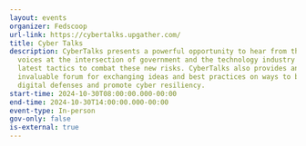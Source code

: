 ```yaml
---
layout: events
organizer: Fedscoop
url-link: https://cybertalks.upgather.com/
title: Cyber Talks
description: CyberTalks presents a powerful opportunity to hear from the leading
  voices at the intersection of government and the technology industry on the
  latest tactics to combat these new risks. CyberTalks also provides an
  invaluable forum for exchanging ideas and best practices on ways to bolster
  digital defenses and promote cyber resiliency.
start-time: 2024-10-30T08:00:00.000-00:00
end-time: 2024-10-30T14:00:00.000-00:00
event-type: In-person
gov-only: false
is-external: true
---
```

